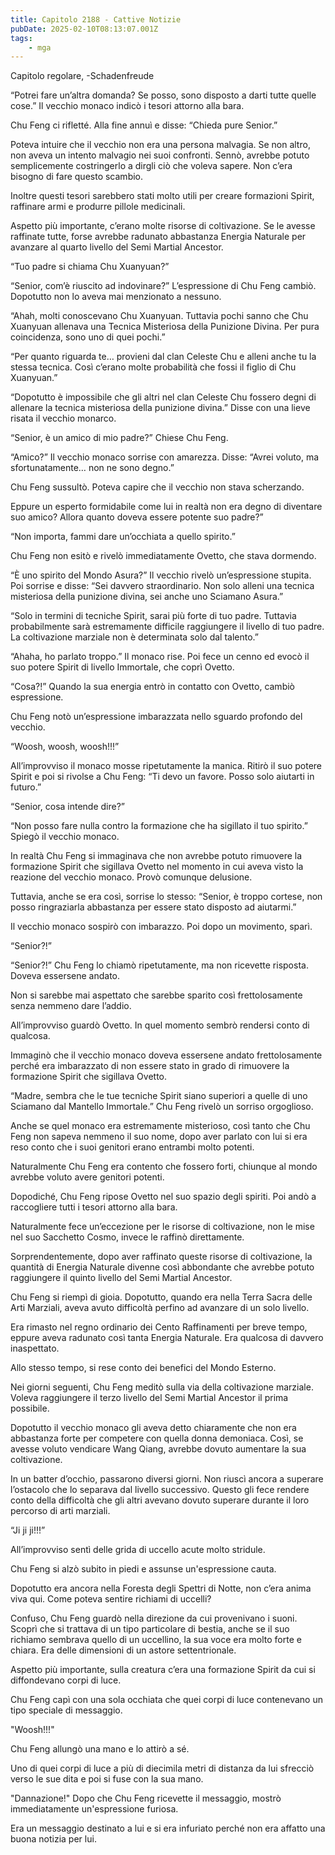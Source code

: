 ```yaml
---
title: Capitolo 2188 - Cattive Notizie
pubDate: 2025-02-10T08:13:07.001Z
tags:
    - mga
---
```



Capitolo regolare,
-Schadenfreude


“Potrei fare un’altra domanda? Se posso, sono disposto a darti tutte quelle cose.” Il vecchio monaco indicò i tesori attorno alla bara.


Chu Feng ci rifletté. Alla fine annuì e disse: “Chieda pure Senior.”


Poteva intuire che il vecchio non era una persona malvagia. Se non altro, non aveva un intento malvagio nei suoi confronti. Sennò, avrebbe potuto semplicemente costringerlo a dirgli ciò che voleva sapere. Non c’era bisogno di fare questo scambio.


Inoltre questi tesori sarebbero stati molto utili per creare formazioni Spirit, raffinare armi e produrre pillole medicinali.


Aspetto più importante, c’erano molte risorse di coltivazione. Se le avesse raffinate tutte, forse avrebbe radunato abbastanza Energia Naturale per avanzare al quarto livello del Semi Martial Ancestor.


“Tuo padre si chiama Chu Xuanyuan?”


“Senior, com’è riuscito ad indovinare?” L’espressione di Chu Feng cambiò. Dopotutto non lo aveva mai menzionato a nessuno.


“Ahah, molti conoscevano Chu Xuanyuan. Tuttavia pochi sanno che Chu Xuanyuan allenava una Tecnica Misteriosa della Punizione Divina. Per pura coincidenza, sono uno di quei pochi.”


“Per quanto riguarda te… provieni dal clan Celeste Chu e alleni anche tu la stessa tecnica. Così c’erano molte probabilità che fossi il figlio di Chu Xuanyuan.”


“Dopotutto è impossibile che gli altri nel clan Celeste Chu fossero degni di allenare la tecnica misteriosa della punizione divina.” Disse con una lieve risata il vecchio monarco.


“Senior, è un amico di mio padre?” Chiese Chu Feng.


“Amico?” Il vecchio monaco sorrise con amarezza. Disse: “Avrei voluto, ma sfortunatamente… non ne sono degno.”


Chu Feng sussultò. Poteva capire che il vecchio non stava scherzando.


Eppure un esperto formidabile come lui in realtà non era degno di diventare suo amico? Allora quanto doveva essere potente suo padre?”


“Non importa, fammi dare un’occhiata a quello spirito.”


Chu Feng non esitò e rivelò immediatamente Ovetto, che stava dormendo.

“È uno spirito del Mondo Asura?” Il vecchio rivelò un’espressione stupita. Poi sorrise e disse: “Sei davvero straordinario. Non solo alleni una tecnica misteriosa della punizione divina, sei anche uno Sciamano Asura.”


“Solo in termini di tecniche Spirit, sarai più forte di tuo padre. Tuttavia probabilmente sarà estremamente difficile raggiungere il livello di tuo padre. La coltivazione marziale non è determinata solo dal talento.”


“Ahaha, ho parlato troppo.” Il monaco rise. Poi fece un cenno ed evocò il suo potere Spirit di livello Immortale, che coprì Ovetto.


“Cosa?!” Quando la sua energia entrò in contatto con Ovetto, cambiò espressione.


Chu Feng notò un’espressione imbarazzata nello sguardo profondo del vecchio.


“Woosh, woosh, woosh!!!”


All’improvviso il monaco mosse ripetutamente la manica. Ritirò il suo potere Spirit e poi si rivolse a Chu Feng: “Ti devo un favore. Posso solo aiutarti in futuro.”


“Senior, cosa intende dire?”


“Non posso fare nulla contro la formazione che ha sigillato il tuo spirito.” Spiegò il vecchio monaco.


In realtà Chu Feng si immaginava che non avrebbe potuto rimuovere la formazione Spirit che sigillava Ovetto nel momento in cui aveva visto la reazione del vecchio monaco. Provò comunque delusione.


Tuttavia, anche se era così, sorrise lo stesso: “Senior, è troppo cortese, non posso ringraziarla abbastanza per essere stato disposto ad aiutarmi.”


Il vecchio monaco sospirò con imbarazzo. Poi dopo un movimento, sparì.


“Senior?!”


“Senior?!” Chu Feng lo chiamò ripetutamente, ma non ricevette risposta. Doveva essersene andato.


Non si sarebbe mai aspettato che sarebbe sparito così frettolosamente senza nemmeno dare l’addio.


All’improvviso guardò Ovetto. In quel momento sembrò rendersi conto di qualcosa.


Immaginò che il vecchio monaco doveva essersene andato frettolosamente perché era imbarazzato di non essere stato in grado di rimuovere la formazione Spirit che sigillava Ovetto.


“Madre, sembra che le tue tecniche Spirit siano superiori a quelle di uno Sciamano dal Mantello Immortale.” Chu Feng rivelò un sorriso orgoglioso.


Anche se quel monaco era estremamente misterioso, così tanto che Chu Feng non sapeva nemmeno il suo nome, dopo aver parlato con lui si era reso conto che i suoi genitori erano entrambi molto potenti.


Naturalmente Chu Feng era contento che fossero forti, chiunque al mondo avrebbe voluto avere genitori potenti.


Dopodiché, Chu Feng ripose Ovetto nel suo spazio degli spiriti. Poi andò a raccogliere tutti i tesori attorno alla bara.


Naturalmente fece un’eccezione per le risorse di coltivazione, non le mise nel suo Sacchetto Cosmo, invece le raffinò direttamente.


Sorprendentemente, dopo aver raffinato queste risorse di coltivazione, la quantità di Energia Naturale divenne così abbondante che avrebbe potuto raggiungere il quinto livello del Semi Martial Ancestor.

Chu Feng si riempì di gioia. Dopotutto, quando era nella Terra Sacra delle Arti Marziali, aveva avuto difficoltà perfino ad avanzare di un solo livello.


Era rimasto nel regno ordinario dei Cento Raffinamenti per breve tempo, eppure aveva radunato così tanta Energia Naturale. Era qualcosa di davvero inaspettato.


Allo stesso tempo, si rese conto dei benefici del Mondo Esterno.


Nei giorni seguenti, Chu Feng meditò sulla via della coltivazione marziale. Voleva raggiungere il terzo livello del Semi Martial Ancestor il prima possibile.


Dopotutto il vecchio monaco gli aveva detto chiaramente che non era abbastanza forte per competere con quella donna demoniaca. Così, se avesse voluto vendicare Wang Qiang, avrebbe dovuto aumentare la sua coltivazione.


In un batter d’occhio, passarono diversi giorni. Non riuscì ancora a superare l’ostacolo che lo separava dal livello successivo. Questo gli fece rendere conto della difficoltà che gli altri avevano dovuto superare durante il loro percorso di arti marziali.

“Ji ji ji!!!”


All’improvviso sentì delle grida di uccello acute molto stridule.


Chu Feng si alzò subito in piedi e assunse un'espressione cauta.


Dopotutto era ancora nella Foresta degli Spettri di Notte, non c’era anima viva qui. Come poteva sentire richiami di uccelli?


Confuso, Chu Feng guardò nella direzione da cui provenivano i suoni. Scoprì che si trattava di un tipo particolare di bestia, anche se il suo richiamo sembrava quello di un uccellino, la sua voce era molto forte e chiara. Era delle dimensioni di un astore settentrionale.


Aspetto più importante, sulla creatura c’era una formazione Spirit da cui si diffondevano corpi di luce.


Chu Feng capì con una sola occhiata che quei corpi di luce contenevano un tipo speciale di messaggio.


"Woosh!!!"


Chu Feng allungò una mano e lo attirò a sé.


Uno di quei corpi di luce a più di diecimila metri di distanza da lui sfrecciò verso le sue dita e poi si fuse con la sua mano.


"Dannazione!" Dopo che Chu Feng ricevette il messaggio, mostrò immediatamente un'espressione furiosa.


Era un messaggio destinato a lui e si era infuriato perché non era affatto una buona notizia per lui.


